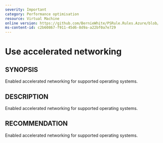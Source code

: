 ```yaml
---
severity: Important
category: Performance optimisation
resource: Virtual Machine
online version: https://github.com/BernieWhite/PSRule.Rules.Azure/blob/master/docs/rules/en/Azure.VM.AcceleratedNetworking.md
ms-content-id: c2b60867-f911-45d6-8d9a-a22bf0a7e729
---
```


# Use accelerated networking

## SYNOPSIS

Enabled accelerated networking for supported operating systems.

## DESCRIPTION

Enabled accelerated networking for supported operating systems.

## RECOMMENDATION

Enabled accelerated networking for supported operating systems.
